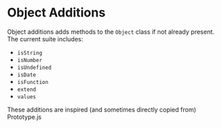 Object Additions
================================================================================

Object additions adds methods to the `Object` class if not already present. The current suite includes:

* `isString`
* `isNumber`
* `isUndefined`
* `isDate`
* `isFunction`
* `extend`
* `values`

These additions are inspired (and sometimes directly copied from) Prototype.js
